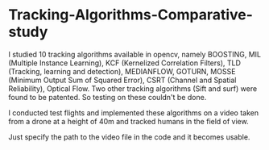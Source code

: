 # Tracking-Algorithms-Comparative-study
I studied 10 tracking algorithms available in opencv, namely BOOSTING, MIL (Multiple Instance Learning), KCF (Kernelized Correlation Filters), TLD (Tracking, learning and detection), MEDIANFLOW, GOTURN, MOSSE (Minimum Output Sum of Squared Error), CSRT (Channel and Spatial Reliability), Optical Flow. Two other tracking algorithms (Sift and surf) were found to be patented. So testing on these couldn't be done.

I conducted test flights and implemented these algorithms on a video taken from a drone at a height of 40m and tracked humans in the field of view.

Just specify the path to the video file in the code and it becomes usable.
